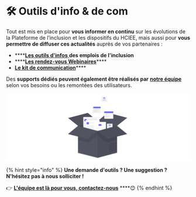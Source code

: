 # 🛠️ Outils d'info & de com

Tout est mis en place pour **vous informer en continu** sur les évolutions de la Plateforme de l’inclusion et les dispositifs du HCIEE, mais aussi pour **vous permettre de diffuser ces actualités** auprès de vos partenaires :

* \*\*\*\*[**Les outils d'infos** ](outils-dinformation/)**des emplois de l'inclusion**
* \*\*\*\*[**Les rendez-vous Webinaires**](../rendez-vous-webinaires/)\*\*\*\*
* [**Le kit de communication**](kit-de-communication/)\*\*\*\*

Des **supports dédiés peuvent également être réalisés par** [**notre équipe**](https://beta.gouv.fr/startups/itou.html) selon vos besoins ou les remontées des utilisateurs.

![](../.gitbook/assets/capture-de-cran-2020-06-23-a-18.10.55.png)



{% hint style="info" %}
**Une demande d'outils ? Une suggestion ? N'hésitez pas à nous solliciter !**

👉 [**L'équipe est là pour vous, contactez-nous**](https://assistance.inclusion.beta.gouv.fr/) ****😊 
{% endhint %}

